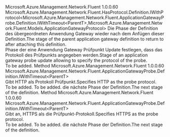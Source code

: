 <Type Name="IWithProtocol&lt;ParentT&gt;" FullName="Microsoft.Azure.Management.Network.Fluent.ApplicationGatewayProbe.Definition.IWithProtocol&lt;ParentT&gt;">
  <TypeSignature Language="C#" Value="public interface IWithProtocol&lt;ParentT&gt; : Microsoft.Azure.Management.Network.Fluent.HasProtocol.Definition.IWithProtocol&lt;Microsoft.Azure.Management.Network.Fluent.ApplicationGatewayProbe.Definition.IWithTimeout&lt;ParentT&gt;,Microsoft.Azure.Management.Network.Fluent.Models.ApplicationGatewayProtocol&gt;" />
  <TypeSignature Language="ILAsm" Value=".class public interface auto ansi abstract IWithProtocol`1&lt;ParentT&gt; implements class Microsoft.Azure.Management.Network.Fluent.HasProtocol.Definition.IWithProtocol`2&lt;class Microsoft.Azure.Management.Network.Fluent.ApplicationGatewayProbe.Definition.IWithTimeout`1&lt;!ParentT&gt;, class Microsoft.Azure.Management.Network.Fluent.Models.ApplicationGatewayProtocol&gt;" />
  <TypeSignature Language="DocId" Value="T:Microsoft.Azure.Management.Network.Fluent.ApplicationGatewayProbe.Definition.IWithProtocol`1" />
  <TypeSignature Language="VB.NET" Value="Public Interface IWithProtocol(Of ParentT)&#xA;Implements IWithProtocol(Of IWithTimeout(Of ParentT), ApplicationGatewayProtocol)" />
  <TypeSignature Language="F#" Value="type IWithProtocol&lt;'ParentT&gt; = interface&#xA;    interface IWithProtocol&lt;IWithTimeout&lt;'ParentT&gt;, ApplicationGatewayProtocol&gt;" />
  <AssemblyInfo>
    <AssemblyName>Microsoft.Azure.Management.Network.Fluent</AssemblyName>
    <AssemblyVersion>1.0.0.60</AssemblyVersion>
  </AssemblyInfo>
  <TypeParameters>
    <TypeParameter Name="ParentT" />
  </TypeParameters>
  <Interfaces>
    <Interface>
      <InterfaceName>Microsoft.Azure.Management.Network.Fluent.HasProtocol.Definition.IWithProtocol&lt;Microsoft.Azure.Management.Network.Fluent.ApplicationGatewayProbe.Definition.IWithTimeout&lt;ParentT&gt;,Microsoft.Azure.Management.Network.Fluent.Models.ApplicationGatewayProtocol&gt;</InterfaceName>
    </Interface>
  </Interfaces>
  <Docs>
    <typeparam name="ParentT"><span data-ttu-id="ebec3-101">Die Phase der Definition des übergeordneten Anwendung Gateway wieder nach dem Anfügen dieser Definition.</span><span class="sxs-lookup"><span data-stu-id="ebec3-101">The stage of the parent application gateway definition to return to after attaching this definition.</span></span></typeparam>
    <summary>
            <span data-ttu-id="ebec3-102">Phase der eine Anwendung Gateway Prüfpunkt Update festlegen, dass das Protokoll des Prüfpunkts angegeben werden.</span><span class="sxs-lookup"><span data-stu-id="ebec3-102">Stage of an application gateway probe update allowing to specify the protocol of the probe.</span></span>
            </summary>
    <remarks>To be added.</remarks>
  </Docs>
  <Members>
    <Member MemberName="WithHttp">
      <MemberSignature Language="C#" Value="public Microsoft.Azure.Management.Network.Fluent.ApplicationGatewayProbe.Definition.IWithTimeout&lt;ParentT&gt; WithHttp ();" />
      <MemberSignature Language="ILAsm" Value=".method public hidebysig newslot virtual instance class Microsoft.Azure.Management.Network.Fluent.ApplicationGatewayProbe.Definition.IWithTimeout`1&lt;!ParentT&gt; WithHttp() cil managed" />
      <MemberSignature Language="DocId" Value="M:Microsoft.Azure.Management.Network.Fluent.ApplicationGatewayProbe.Definition.IWithProtocol`1.WithHttp" />
      <MemberSignature Language="VB.NET" Value="Public Function WithHttp () As IWithTimeout(Of ParentT)" />
      <MemberSignature Language="F#" Value="abstract member WithHttp : unit -&gt; Microsoft.Azure.Management.Network.Fluent.ApplicationGatewayProbe.Definition.IWithTimeout&lt;'ParentT&gt;" Usage="iWithProtocol.WithHttp " />
      <MemberType>Method</MemberType>
      <AssemblyInfo>
        <AssemblyName>Microsoft.Azure.Management.Network.Fluent</AssemblyName>
        <AssemblyVersion>1.0.0.60</AssemblyVersion>
      </AssemblyInfo>
      <ReturnValue>
        <ReturnType>Microsoft.Azure.Management.Network.Fluent.ApplicationGatewayProbe.Definition.IWithTimeout&lt;ParentT&gt;</ReturnType>
      </ReturnValue>
      <Parameters />
      <Docs>
        <summary>
            <span data-ttu-id="ebec3-103">Gibt HTTP als Protokoll Prüfpunkt.</span><span class="sxs-lookup"><span data-stu-id="ebec3-103">Specifies HTTP as the probe protocol.</span></span>
            </summary>
        <returns>To be added.</returns>
        <remarks>To be added.</remarks>
        <return><span data-ttu-id="ebec3-104">die nächste Phase der Definition.</span><span class="sxs-lookup"><span data-stu-id="ebec3-104">The next stage of the definition.</span></span></return>
      </Docs>
    </Member>
    <Member MemberName="WithHttps">
      <MemberSignature Language="C#" Value="public Microsoft.Azure.Management.Network.Fluent.ApplicationGatewayProbe.Definition.IWithTimeout&lt;ParentT&gt; WithHttps ();" />
      <MemberSignature Language="ILAsm" Value=".method public hidebysig newslot virtual instance class Microsoft.Azure.Management.Network.Fluent.ApplicationGatewayProbe.Definition.IWithTimeout`1&lt;!ParentT&gt; WithHttps() cil managed" />
      <MemberSignature Language="DocId" Value="M:Microsoft.Azure.Management.Network.Fluent.ApplicationGatewayProbe.Definition.IWithProtocol`1.WithHttps" />
      <MemberSignature Language="VB.NET" Value="Public Function WithHttps () As IWithTimeout(Of ParentT)" />
      <MemberSignature Language="F#" Value="abstract member WithHttps : unit -&gt; Microsoft.Azure.Management.Network.Fluent.ApplicationGatewayProbe.Definition.IWithTimeout&lt;'ParentT&gt;" Usage="iWithProtocol.WithHttps " />
      <MemberType>Method</MemberType>
      <AssemblyInfo>
        <AssemblyName>Microsoft.Azure.Management.Network.Fluent</AssemblyName>
        <AssemblyVersion>1.0.0.60</AssemblyVersion>
      </AssemblyInfo>
      <ReturnValue>
        <ReturnType>Microsoft.Azure.Management.Network.Fluent.ApplicationGatewayProbe.Definition.IWithTimeout&lt;ParentT&gt;</ReturnType>
      </ReturnValue>
      <Parameters />
      <Docs>
        <summary>
            <span data-ttu-id="ebec3-105">Gibt an, HTTPS als die Prüfpunkt-Protokoll.</span><span class="sxs-lookup"><span data-stu-id="ebec3-105">Specifies HTTPS as the probe protocol.</span></span>
            </summary>
        <returns>To be added.</returns>
        <remarks>To be added.</remarks>
        <return><span data-ttu-id="ebec3-106">die nächste Phase der Definition.</span><span class="sxs-lookup"><span data-stu-id="ebec3-106">The next stage of the definition.</span></span></return>
      </Docs>
    </Member>
  </Members>
</Type>